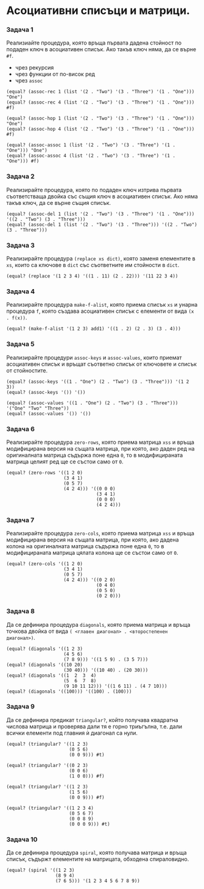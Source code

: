# Асоциативни списъци и матрици.

### Задача 1
Реализиайте процедура, която връща първата дадена стойност по подаден ключ в асоциативен списък. Ако такъв ключ няма, да се върне `#f`.

 - чрез рекурсия
 - чрез функции от по-висок ред
 - чрез `assoc`

```racket
(equal? (assoc-rec 1 (list '(2 . "Two") '(3 . "Three") '(1 . "One"))) "One")
(equal? (assoc-rec 4 (list '(2 . "Two") '(3 . "Three") '(1 . "One"))) #f)

(equal? (assoc-hop 1 (list '(2 . "Two") '(3 . "Three") '(1 . "One"))) "One")
(equal? (assoc-hop 4 (list '(2 . "Two") '(3 . "Three") '(1 . "One"))) #f)

(equal? (assoc-assoc 1 (list '(2 . "Two") '(3 . "Three") '(1 . "One"))) "One")
(equal? (assoc-assoc 4 (list '(2 . "Two") '(3 . "Three") '(1 . "One"))) #f)
```

### Задача 2
Реализирайте процедура, която по подаден ключ изтрива първата съответстваща двойка със същия ключ в асоциативен списък. Ако няма такъв ключ, да се върне същия списък.

```racket
(equal? (assoc-del 1 (list '(2 . "Two") '(3 . "Three") '(1 . "One"))) '((2 . "Two") (3 . "Three")))
(equal? (assoc-del 1 (list '(2 . "Two") '(3 . "Three"))) '((2 . "Two") (3 . "Three")))
```

### Задача 3
Реализирайте процедура `(replace xs dict)`, която заменя елементите в `xs`, които са ключове в `dict` със съответните им стойности в `dict`.

```racket
(equal? (replace '(1 2 3 4) '((1 . 11) (2 . 22))) '(11 22 3 4))
```

### Задача 4
Реализирайте процедура `make-f-alist`, която приема списък `xs` и унарна процедура `f`, която създава асоциативен списък с елементи от вида `(x . f(x))`.

```racket
(equal? (make-f-alist '(1 2 3) add1) '((1 . 2) (2 . 3) (3 . 4)))
```

### Задача 5
Реализирайте процедури `assoc-keys` и `assoc-values`, които приемат асоциативен списък и връщат съответно списък от ключовете и списък от стойностите.

```racket
(equal? (assoc-keys '((1 . "One") (2 . "Two") (3 . "Three"))) '(1 2 3))
(equal? (assoc-keys '()) '())

(equal? (assoc-values '((1 . "One") (2 . "Two") (3 . "Three"))) '("One" "Two" "Three"))
(equal? (assoc-values '()) '())

```

### Задача 6
Реализирайте процедура `zero-rows`, която приема матрица `xss` и връща модифицирана версия на същата матрица, при която, ако даден ред на оригиналната матрица съдържа поне една `0`, то в модифицираната матрица целият ред ще се състои само от `0`.

```racket
(equal? (zero-rows '((1 2 0) 
                     (3 4 1) 
                     (0 5 7) 
                     (4 2 4))) '((0 0 0) 
                                 (3 4 1) 
                                 (0 0 0) 
                                 (4 2 4)))
```

### Задача 7
Реализирайте процедура `zero-cols`, която приема матрица `xss` и връща модифицирана версия на същата матрица, при която, ако дадена колона на оригиналната матрица съдържа поне една `0`, то в модифицираната матрица цялата колона ще се състои само от `0`.

```racket
(equal? (zero-cols '((1 2 0)
                     (3 4 1)
                     (0 5 7)
                     (4 2 4))) '((0 2 0)
                                 (0 4 0)
                                 (0 5 0)
                                 (0 2 0)))
```

### Задача 8
Да се дефинира процедура `diagonals`, която приема матрица и връща точкова двойка от вида `( <главен диагонал> . <второстепенен диагонал>)`.

```racket
(equal? (diagonals '((1 2 3) 
                     (4 5 6) 
                     (7 8 9))) '((1 5 9) . (3 5 7)))
(equal? (diagonals '((10 20) 
                     (30 40))) '((10 40) . (20 30)))
(equal? (diagonals '((1  2  3  4) 
                     (5  6  7  8) 
                     (9 10 11 12))) '((1 6 11) . (4 7 10)))
(equal? (diagonals '((100))) '((100) . (100)))
```

### Задача 9
Да се дефинира предикат `triangular?`, който получава квадратна числова матрица и проверява дали тя е горно триъгълна, т.е. дали всички елементи под главния ѝ диагонал са нули.

```racket
(equal? (triangular? '((1 2 3)
                       (0 5 6)
                       (0 0 9))) #t)

(equal? (triangular? '((0 2 3)
                       (0 0 6)
                       (1 0 0))) #f)

(equal? (triangular? '((1 2 3)
                       (1 5 6)
                       (0 0 9))) #f)

(equal? (triangular? '((1 2 3 4)
                       (0 5 6 7)
                       (0 0 8 9)
                       (0 0 0 9))) #t)
```

### Задача 10
Да се дефинира процедура `spiral`, която получава матрица и връща списък, съдържт елементите на матрицата, обходена спираловидно.

```racket
(equal? (spiral '((1 2 3) 
                  (8 9 4) 
                  (7 6 5))) '(1 2 3 4 5 6 7 8 9))
```